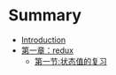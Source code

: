 # Summary

* [Introduction](README.md)
* [第一章：redux](./redux/1-state.md)
    * [第一节:状态值的复习](./redux/1-state.md)

